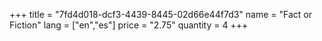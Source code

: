 +++
title = "7fd4d018-dcf3-4439-8445-02d66e44f7d3"
name = "Fact or Fiction"
lang = ["en","es"]
price = "2.75"
quantity = 4
+++
